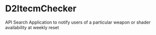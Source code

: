 # D2ItecmChecker
API Search Application to notify users of a particular weapon or shader availability at weekly reset
